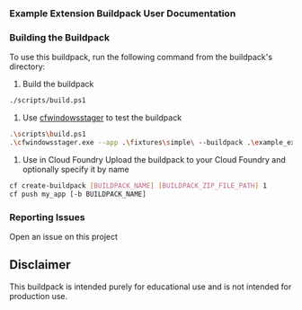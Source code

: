 ### Example Extension Buildpack User Documentation

### Building the Buildpack
To use this buildpack, run the following command from the buildpack's directory:

1. Build the buildpack
```bash
./scripts/build.ps1
```

1. Use [cfwindowsstager](https://github.com/dgodd/cfwindowsstager/releases) to test the buildpack
```bash
.\scripts\build.ps1
.\cfwindowsstager.exe --app .\fixtures\simple\ --buildpack .\example_extension_buildpack-windows2016-v0.1.2.zip --buildpack https://github.com/dgodd/go-windows-buildpack/releases/download/v0.0.1/go_buildpack-windows2016-v0.0.1.zip
```

1. Use in Cloud Foundry
Upload the buildpack to your Cloud Foundry and optionally specify it by name

```bash
cf create-buildpack [BUILDPACK_NAME] [BUILDPACK_ZIP_FILE_PATH] 1
cf push my_app [-b BUILDPACK_NAME]
```

### Reporting Issues
Open an issue on this project

## Disclaimer
This buildpack is intended purely for educational use and is not intended for production use.
